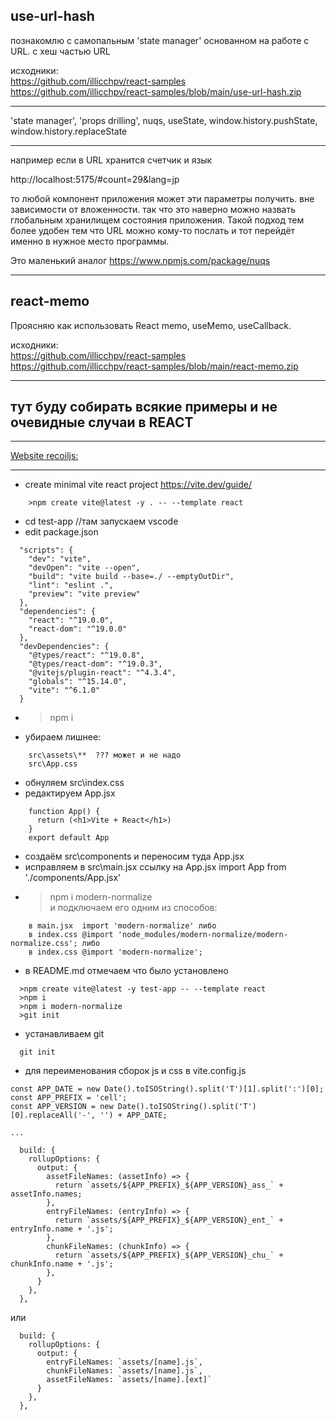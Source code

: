 ## use-url-hash

познакомлю с самопальным 'state manager' основанном на работе с URL. с хеш частью URL

исходники:  
https://github.com/illicchpv/react-samples  
https://github.com/illicchpv/react-samples/blob/main/use-url-hash.zip  

---
'state manager', 'props drilling', nuqs, useState, window.history.pushState, window.history.replaceState 

---

например если в URL хранится счетчик и язык

http://localhost:5175/#count=29&lang=jp

то любой компонент приложения может эти параметры получить. вне зависимости от вложенности.
так что это наверно можно назвать глобальным хранилищем состояния приложения.
Такой подход тем более удобен тем что URL можно кому-то послать и тот перейдёт именно в нужное место программы.

Это маленький аналог https://www.npmjs.com/package/nuqs

---
## react-memo 

Проясняю как использовать React memo, useMemo, useCallback.

исходники:  
https://github.com/illicchpv/react-samples  
https://github.com/illicchpv/react-samples/blob/main/react-memo.zip  

---

## тут буду собирать всякие примеры и не очевидные случаи в REACT
---

[Website recoiljs: ](https://recoiljs.org)

---

- create minimal vite react project https://vite.dev/guide/  
```
	>npm create vite@latest -y . -- --template react
```  
-   cd test-app //там запускаем vscode	
- edit package.json  
```
  "scripts": {
    "dev": "vite",
    "devOpen": "vite --open",
    "build": "vite build --base=./ --emptyOutDir",
    "lint": "eslint .",
    "preview": "vite preview"
  },
  "dependencies": {
    "react": "^19.0.0",
    "react-dom": "^19.0.0"
  },
  "devDependencies": {
    "@types/react": "^19.0.8",
    "@types/react-dom": "^19.0.3",
    "@vitejs/plugin-react": "^4.3.4",
    "globals": "^15.14.0",
    "vite": "^6.1.0"
  }
```    
- >npm i
- убираем лишнее:   
```
    src\assets\**  ??? может и не надо
    src\App.css  
```    
- обнуляем     src\index.css
- редактируем App.jsx  
```
	function App() {
	  return (<h1>Vite + React</h1>)
	}
	export default App
``` 
- создаём src\components и переносим туда App.jsx  
- исправляем в 	src\main.jsx  ссылку на App.jsx 
	import App from './components/App.jsx'
- >npm i modern-normalize  
и подключаем его одним из способов:
```
	в main.jsx  import 'modern-normalize' либо 
	в index.css @import 'node_modules/modern-normalize/modern-normalize.css'; либо 
	в index.css @import 'modern-normalize';

```
- в README.md отмечаем что было установлено
```
  >npm create vite@latest -y test-app -- --template react
  >npm i
  >npm i modern-normalize
  >git init
```

- устанавливаем git  
``` 
  git init 
```

- для переименования сборок js и css в vite.config.js
```
const APP_DATE = new Date().toISOString().split('T')[1].split(':')[0];
const APP_PREFIX = 'cell';
const APP_VERSION = new Date().toISOString().split('T')[0].replaceAll('-', '') + APP_DATE;

...

  build: {
    rollupOptions: {
      output: {
        assetFileNames: (assetInfo) => {
          return `assets/${APP_PREFIX}_${APP_VERSION}_ass_` + assetInfo.names;
        },
        entryFileNames: (entryInfo) => {
          return `assets/${APP_PREFIX}_${APP_VERSION}_ent_` + entryInfo.name + '.js';
        },
        chunkFileNames: (chunkInfo) => {
          return `assets/${APP_PREFIX}_${APP_VERSION}_chu_` + chunkInfo.name + '.js';
        },
      }
    },
  },
```  
  или 
```  
  build: {
    rollupOptions: {
      output: {
        entryFileNames: `assets/[name].js`,
        chunkFileNames: `assets/[name].js`,
        assetFileNames: `assets/[name].[ext]`
      }
    },  
  },
```

